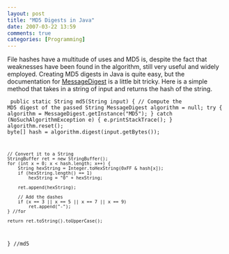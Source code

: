 ```yaml
---
layout: post
title: "MD5 Digests in Java"
date: 2007-03-22 13:59
comments: true
categories: [Programming]
---
```

File hashes have a multitude of uses and MD5 is, despite the fact that weaknesses have been found in the algorithm, still very useful and widely employed.  Creating MD5 digests in Java is quite easy, but the documentation for [MessageDigest](http://java.sun.com/j2se/1.4.2/docs/api/java/security/MessageDigest.html) is a little bit tricky.  Here is a simple method that takes in a string of input and returns the hash of the string.

<code><pre>
public static String md5(String input) {
	// Compute the MD5 digest of the passed String
	MessageDigest algorithm = null;
	try {
		algorithm = MessageDigest.getInstance("MD5");
	} catch (NoSuchAlgorithmException e) { e.printStackTrace(); }
	algorithm.reset();
	byte[] hash = algorithm.digest(input.getBytes());

	// Convert it to a String
	StringBuffer ret = new StringBuffer();
	for (int x = 0; x < hash.length; x++) {
		String hexString = Integer.toHexString(0xFF & hash[x]);
		if (hexString.length() == 1)
			hexString = "0" + hexString;

		ret.append(hexString);

		// Add the dashes
		if (x == 3 || x == 5 || x == 7 || x == 9)
			ret.append("-");
	} //for

	return ret.toString().toUpperCase();
} //md5
</code></pre>
